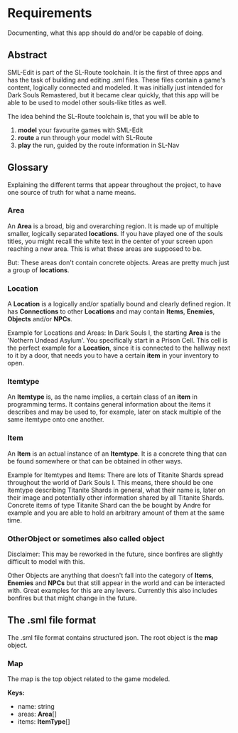 # Requirements
Documenting, what this app should do and/or be capable of doing.

## Abstract
SML-Edit is part of the SL-Route toolchain. It is the first of three apps and has the task of building and editing .sml files.
These files contain a game's content, logically connected and modeled. It was initially just intended for Dark Souls Remastered,
but it became clear quickly, that this app will be able to be used to model other souls-like titles as well.

The idea behind the SL-Route toolchain is, that you will be able to 
1. **model** your favourite games with SML-Edit
2. **route** a run through your model with SL-Route
3. **play** the run, guided by the route information in SL-Nav

## Glossary
Explaining the different terms that appear throughout the project, to have one source of truth for what a name means.

### Area
An **Area** is a broad, big and overarching region. It is made up of multiple smaller, logically separated **locations**.
If you have played one of the souls titles, you might recall the white text in the center of your screen upon reaching
a new area. This is what these areas are supposed to be.

But: These areas don't contain concrete objects. Areas are pretty much just a group of **locations**.

### Location
A **Location** is a logically and/or spatially bound and clearly defined region.
It has **Connections** to other **Locations** and may contain **Items**, **Enemies**, **Objects** and/or **NPCs**.

Example for Locations and Areas:
In Dark Souls I, the starting **Area** is the 'Nothern Undead Asylum'. You specifically start in a Prison Cell. This cell
is the perfect example for a **Location**, since it is connected to the hallway next to it by a door, that needs you to have
a certain **item** in your inventory to open. 

### Itemtype
An **Itemtype** is, as the name implies, a certain class of an **item** in programming terms. It contains general information
about the items it describes and may be used to, for example, later on stack multiple of the same itemtype onto one another. 

### Item
An **Item** is an actual instance of an **Itemtype**. It is a concrete thing that can be found somewhere or that can
be obtained in other ways.

Example for Itemtypes and Items:
There are lots of Titanite Shards spread throughout  the world of Dark Souls I. This means, there should be one itemtype
describing Titanite Shards in general, what their name is, later on their image and potentially other information
shared by all Titanite Shards. Concrete items of type Titanite Shard can the be bought by Andre for example and you are
able to hold an arbitrary amount of them at the same time.

### OtherObject or sometimes also called object
Disclaimer: This may be reworked in the future, since bonfires are slightly difficult to model with this.

Other Objects are anything that doesn't fall into the category of **Items**, **Enemies** and **NPCs** but that still
appear in the world and can be interacted with. Great examples for this are any levers. Currently this also includes bonfires
but that might change in the future.

## The .sml file format
The .sml file format contains structured json. The root object is the **map** object.

### Map
The map is the top object related to the game modeled.

**Keys:**
 - name: string
 - areas: **Area**[]
 - items: **ItemType**[]
